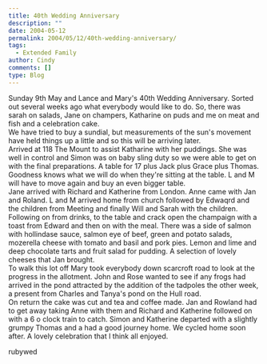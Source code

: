```yaml
---
title: 40th Wedding Anniversary
description: ""
date: 2004-05-12
permalink: 2004/05/12/40th-wedding-anniversary/
tags:
  - Extended Family
author: Cindy
comments: []
type: Blog
---
```


Sunday 9th May and Lance and Mary\'s 40th Wedding Anniversary. Sorted
out several weeks ago what everybody would like to do. So, there was
sarah on salads, Jane on champers, Katharine on puds and me on meat and
fish and a celebration cake.  
 We have tried to buy a sundial, but measurements of the sun\'s movement
have held things up a little and so this will be arriving later.  
 Arrived at 118 The Mount to assist Katharine with her puddings. She was
well in control and Simon was on baby sling duty so we were able to get
on with the final preparations. A table for 17 plus Jack plus Grace plus
Thomas. Goodness knows what we will do when they\'re sitting at the
table. L and M will have to move again and buy an even bigger table.  
 Jane arrived with Richard and Katherine from London. Anne came with Jan
and Roland. L and M arrived home from church followed by Edwaqrd and the
children from Meeting and finally Will and Sarah with the children.  
 Following on from drinks, to the table and crack open the champaign
with a toast from Edward and then on with the meal. There was a side of
salmon with hollindase sauce, salmon eye of beef, green and potato
salads, mozerella cheese with tomato and basil and pork pies. Lemon and
lime and deep chocolate tarts and fruit salad for pudding. A selection
of lovely cheeses that Jan brought.  
 To walk this lot off Mary took everybody down scarcroft road to look at
the progress in the allotment. John and Rose wanted to see if any frogs
had arrived in the pond attracted by the addition of the tadpoles the
other week, a present from Charles and Tanya\'s pond on the Hull road.  
 On return the cake was cut and tea and coffee made. Jan and Rowland had
to get away taking Anne with them and Richard and Katherine followed on
with a 6 o clock train to catch. Simon and Katherine departed with a
slightly grumpy Thomas and a had a good journey home. We cycled home
soon after. A lovely celebration that I think all enjoyed.

<wpg2>rubywed</wpg2>

